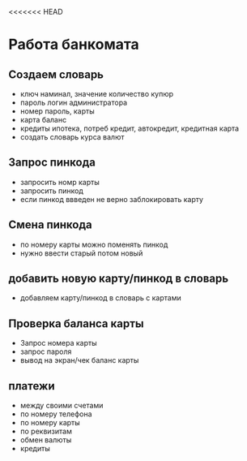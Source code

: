 <<<<<<< HEAD
# Работа банкомата 

## Создаем словарь 
* ключ наминал, значение количество купюр
* пароль логин администратора
* номер пароль, карты
* карта баланс
* кредиты ипотека, потреб кредит, автокредит, кредитная карта
* создать словарь курса валют

## Запрос пинкода
* запросить номр карты 
* запросить  пинкод
* если пинкод ввведен не верно заблокировать карту

## Смена пинкода
* по номеру карты можно поменять пинкод
* нужно ввести старый потом новый

## добавить новую карту/пинкод в словарь
* добавляем карту/пинкод в словарь с картами
  
## Проверка баланса карты
* Запрос номера карты
* запрос пароля
* вывод на экран/чек баланс карты

## платежи
* между своими счетами
* по номеру телефона
* по номеру карты
* по реквизитам
* обмен валюты
* кредиты
